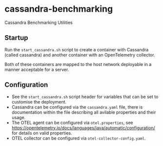 # cassandra-benchmarking
Cassandra Benchmarking Utilities

## Startup

Run the `start_cassandra.sh` script to create a container with Cassandra (called cassandra) and another container with an OpenTelemetry collector.

Both of these containers are mapped to the host network deployable in a manner acceptable for a server.

## Configuration

* See the `start_cassandra.sh` script header for variables that can be set to customise the deployment.
* Cassandra can be configured via the `cassandra.yaml` file, there is documentation within the file describing all avilable properties and their usage.
* The OTEL agent can be configured via `otel.properties`, see <https://opentelemetry.io/docs/languages/java/automatic/configuration/> for details on valid properties.
* OTEL collector can be configured via `otel-collector-config.yaml`.
